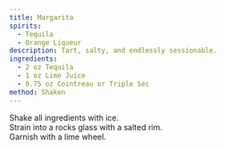 ```yaml
---
title: Margarita
spirits:
  - Tequila
  - Orange Liqueur
description: Tart, salty, and endlessly sessionable.
ingredients:
  - 2 oz Tequila
  - 1 oz Lime Juice
  - 0.75 oz Cointreau or Triple Sec
method: Shaken
---
```


Shake all ingredients with ice.  
Strain into a rocks glass with a salted rim.  
Garnish with a lime wheel.
